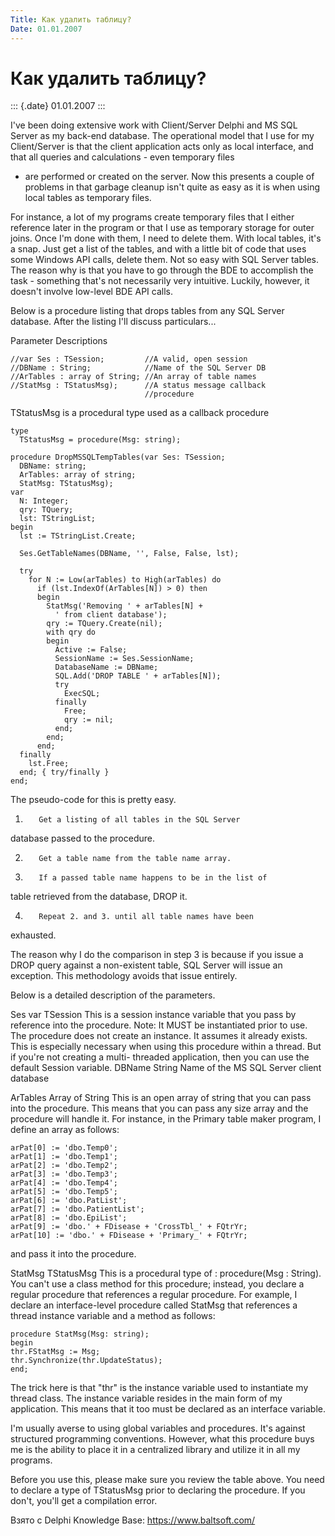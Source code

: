 ```yaml
---
Title: Как удалить таблицу?
Date: 01.01.2007
---
```



Как удалить таблицу?
====================

::: {.date}
01.01.2007
:::

I\'ve been doing extensive work with Client/Server Delphi and MS SQL
Server as my back-end database. The operational model that I use for my
Client/Server is that the client application acts only as local
interface, and that all queries and calculations - even temporary files
- are performed or created on the server. Now this presents a couple of
problems in that garbage cleanup isn\'t quite as easy as it is when
using local tables as temporary files.

For instance, a lot of my programs create temporary files that I either
reference later in the program or that I use as temporary storage for
outer joins. Once I\'m done with them, I need to delete them. With local
tables, it\'s a snap. Just get a list of the tables, and with a little
bit of code that uses some Windows API calls, delete them. Not so easy
with SQL Server tables. The reason why is that you have to go through
the BDE to accomplish the task - something that\'s not necessarily very
intuitive. Luckily, however, it doesn\'t involve low-level BDE API
calls.

Below is a procedure listing that drops tables from any SQL Server
database. After the listing I\'ll discuss particulars...

Parameter Descriptions

    //var Ses : TSession;         //A valid, open session
    //DBName : String;            //Name of the SQL Server DB
    //ArTables : array of String; //An array of table names
    //StatMsg : TStatusMsg);      //A status message callback
                                  //procedure
     

TStatusMsg is a procedural type used as a callback procedure

    type
      TStatusMsg = procedure(Msg: string);
     
    procedure DropMSSQLTempTables(var Ses: TSession;
      DBName: string;
      ArTables: array of string;
      StatMsg: TStatusMsg);
    var
      N: Integer;
      qry: TQuery;
      lst: TStringList;
    begin
      lst := TStringList.Create;
     
      Ses.GetTableNames(DBName, '', False, False, lst);
     
      try
        for N := Low(arTables) to High(arTables) do
          if (lst.IndexOf(ArTables[N]) > 0) then
          begin
            StatMsg('Removing ' + arTables[N] +
              ' from client database');
            qry := TQuery.Create(nil);
            with qry do
            begin
              Active := False;
              SessionName := Ses.SessionName;
              DatabaseName := DBName;
              SQL.Add('DROP TABLE ' + arTables[N]);
              try
                ExecSQL;
              finally
                Free;
                qry := nil;
              end;
            end;
          end;
      finally
        lst.Free;
      end; { try/finally }
    end;

The pseudo-code for this is pretty easy.

1.        Get a listing of all tables in the SQL Server
database passed to the procedure.

2.        Get a table name from the table name array.

3.        If a passed table name happens to be in the list of
table retrieved from the database, DROP it.

4.        Repeat 2. and 3. until all table names have been
exhausted.

The reason why I do the comparison in step 3 is because if you issue a
DROP query against a non-existent table, SQL Server will issue an
exception. This methodology avoids that issue entirely.

Below is a detailed description of the parameters.

Ses        var TSession        This is a session instance variable that
you pass by reference into the procedure. Note: It MUST be instantiated
prior to use. The procedure does not create an instance. It assumes it
already exists. This is especially necessary when using this procedure
within a thread. But if you\'re not creating a multi- threaded
application, then you can use the default Session variable.       DBName
       String        Name of the MS SQL Server client database      

ArTables        Array of String        This is an open array of string
that you can pass into the procedure. This means that you can pass any
size array and the procedure will handle it. For instance, in the
Primary table maker program, I define an array as follows: 

    arPat[0] := 'dbo.Temp0';
    arPat[1] := 'dbo.Temp1';
    arPat[2] := 'dbo.Temp2';
    arPat[3] := 'dbo.Temp3';
    arPat[4] := 'dbo.Temp4';
    arPat[5] := 'dbo.Temp5';
    arPat[6] := 'dbo.PatList';
    arPat[7] := 'dbo.PatientList';
    arPat[8] := 'dbo.EpiList';
    arPat[9] := 'dbo.' + FDisease + 'CrossTbl_' + FQtrYr;
    arPat[10] := 'dbo.' + FDisease + 'Primary_' + FQtrYr;

and pass it into the procedure.

StatMsg        TStatusMsg        This is a procedural type of :
procedure(Msg : String). You can\'t use a class method for this
procedure; instead, you declare a regular procedure that references a
regular procedure. For example, I declare an interface-level procedure
called StatMsg that references a thread instance variable and a method
as follows: 

    procedure StatMsg(Msg: string); 
    begin   
    thr.FStatMsg := Msg;   
    thr.Synchronize(thr.UpdateStatus); 
    end;  

The trick here is that \"thr\" is the instance variable used to
instantiate my thread class. The instance variable resides in the main
form of my application. This means that it too must be declared as an
interface variable.

I\'m usually averse to using global variables and procedures. It\'s
against structured programming conventions. However, what this procedure
buys me is the ability to place it in a centralized library and utilize
it in all my programs.

Before you use this, please make sure you review the table above. You
need to declare a type of TStatusMsg prior to declaring the procedure.
If you don\'t, you\'ll get a compilation error.

Взято с Delphi Knowledge Base: <https://www.baltsoft.com/>
